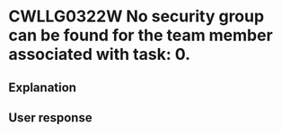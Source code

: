 # CWLLG0322W No security group can be found for the team member associated with task: 0.

## Explanation

## User response